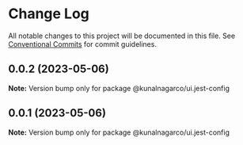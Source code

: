 # Change Log

All notable changes to this project will be documented in this file.
See [Conventional Commits](https://conventionalcommits.org) for commit guidelines.

## 0.0.2 (2023-05-06)

**Note:** Version bump only for package @kunalnagarco/ui.jest-config

## 0.0.1 (2023-05-06)

**Note:** Version bump only for package @kunalnagarco/ui.jest-config
